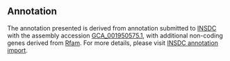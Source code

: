 

Annotation
----------

The annotation presented is derived from annotation submitted to
[INSDC](http://www.insdc.org) with the assembly accession
[GCA\_001950575.1](http://www.ebi.ac.uk/ena/data/view/GCA_001950575.1),
with additional non-coding genes derived from
[Rfam](http://rfam.xfam.org/). For more details, please visit [INSDC
annotation
import](http://ensemblgenomes.org/info/data/insdc_annotation).
